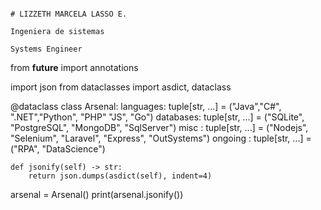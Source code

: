                                                                             # LIZZETH MARCELA LASSO E.
                                                                              Ingeniera de sistemas
                                                                                 Systems Engineer

from __future__ import annotations

import json
from dataclasses import asdict, dataclass


@dataclass
class Arsenal:
    languages: tuple[str, ...] = ("Java","C#", ".NET","Python", "PHP" "JS", "Go")
    databases: tuple[str, ...] = ("SQLite", "PostgreSQL", "MongoDB", "SqlServer")
    misc     : tuple[str, ...] = ("Nodejs", "Selenium", "Laravel", "Express", "OutSystems")
    ongoing  : tuple[str, ...] = ("RPA", "DataScience")

    def jsonify(self) -> str:
        return json.dumps(asdict(self), indent=4)


arsenal = Arsenal()
print(arsenal.jsonify())




